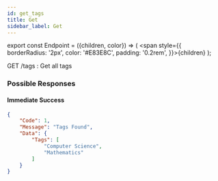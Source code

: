 ```yaml
---
id: get_tags
title: Get
sidebar_label: Get
---
```


export const Endpoint = ({children, color}) => ( <span style={{
      borderRadius: '2px',
      color: '#E83E8C',
      padding: '0.2rem',
    }}>{children}</span> );

<Endpoint>GET /tags </Endpoint>: Get all tags


### Possible Responses
#### Immediate Success
```json
{
	"Code": 1,
	"Message": "Tags Found",
	"Data": {
		"Tags": [
			"Computer Science",
            "Mathematics"
		]
	}
}
```

